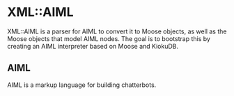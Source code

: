 # XML::AIML

XML::AIML is a parser for AIML to convert it to Moose objects, as well as the Moose objects that model AIML nodes. The goal is to bootstrap this by creating an AIML interpreter based on Moose and KiokuDB.

## AIML

AIML is a markup language for building chatterbots.

